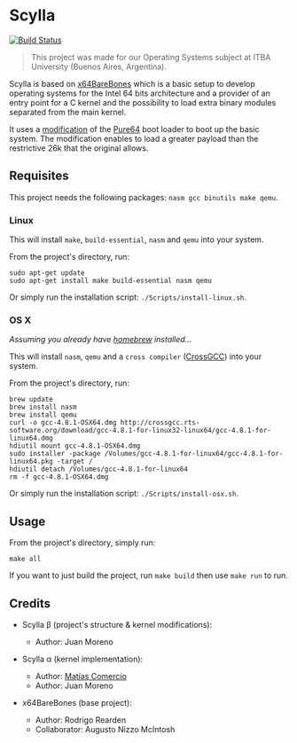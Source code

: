 # Scylla
[![Build Status](https://travis-ci.com/jpmrno/Scylla.svg?token=rrzVPFKtpAUUPF2Pp1UE&branch=master)](https://travis-ci.com/jpmrno/Scylla)

> This project was made for our Operating Systems subject at ITBA University (Buenos Aires, Argentina).

Scylla is based on [x64BareBones](https://bitbucket.org/RowDaBoat/x64barebones/) which is a basic setup to develop operating systems for the Intel 64 bits architecture and a provider of an entry point for a C kernel and the possibility to load extra binary modules separated from the main kernel.

It uses a [modification](https://github.com/jpmrno/Scylla/wiki/Pure64:-Modifications) of the [Pure64](https://github.com/ReturnInfinity/Pure64) boot loader to boot up the basic system. The modification enables to load a greater payload than the restrictive 26k that the original allows.

## Requisites

This project needs the following packages: `nasm gcc binutils make qemu`.

### Linux

This will install `make`, `build-essential`, `nasm` and `qemu` into your system.

From the project's directory, run:

	sudo apt-get update
	sudo apt-get install make build-essential nasm qemu

Or simply run the installation script: `./Scripts/install-linux.sh`.

### OS X

*Assuming you already have [homebrew](http://brew.sh) installed...*

This will install `nasm`, `qemu` and a `cross compiler` ([CrossGCC](http://crossgcc.rts-software.org/doku.php?id=compiling_for_linux#bit_linux_binaries_for_mac_intel1)) into your system.

From the project's directory, run:

	brew update
	brew install nasm
	brew install qemu
	curl -o gcc-4.8.1-OSX64.dmg http://crossgcc.rts-software.org/download/gcc-4.8.1-for-linux32-linux64/gcc-4.8.1-for-linux64.dmg
	hdiutil mount gcc-4.8.1-OSX64.dmg
	sudo installer -package /Volumes/gcc-4.8.1-for-linux64/gcc-4.8.1-for-linux64.pkg -target /
	hdiutil detach /Volumes/gcc-4.8.1-for-linux64
	rm -f gcc-4.8.1-OSX64.dmg

Or simply run the installation script: `./Scripts/install-osx.sh`.

## Usage

From the project's directory, simply run:

	make all

If you want to just build the project, run `make build` then use `make run` to run.

## Credits

- Scylla β (project's structure & kernel modifications):
	- Author: Juan Moreno

- Scylla α (kernel implementation):
	- Author: [Matías Comercio](https://github.com/MatiasComercioITBA)
	- Author: Juan Moreno

- x64BareBones (base project):
	- Author: Rodrigo Rearden
	- Collaborator: Augusto Nizzo McIntosh
